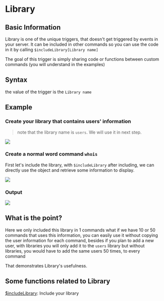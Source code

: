 # Library

## Basic Information
Library is one of the unique triggers, that doesn't get triggered by events in your server. It can be included in other commands so you can use the code in it by calling `$includeLibrary[Library name]`

The goal of this trigger is simply sharing code or functions between custom commands (you will understand in the examples)

## Syntax
the value of the trigger is the `Library name`

## Example
### Create your library that contains users' information
> note that the library name is `users`. We will use it in next step.

![](https://i.imgur.com/93WZesG.png)

### Create a normal word command `whois`
First let's include the library, with `$includeLibrary`
after including, we can directly use the object and retrieve some information to display.

![](https://i.imgur.com/KQbkjrS.png)

### Output
![](https://i.imgur.com/v9DT5xR.png)

## What is the point?
Here we only included this library in 1 commands
what if we have 10 or 50 commands that uses this information, you can easily use it without copying the user information for each command,
besides if you plan to add a new user, with libraries you will only add it to the `users` library
but without libraries, you would have to add the same users 50 times, to every command

That demonstrates Library's usefulness.


## Some functions related to Library
[$includeLibrary](../Unclassified/includeLibrary.md):   Include your library
